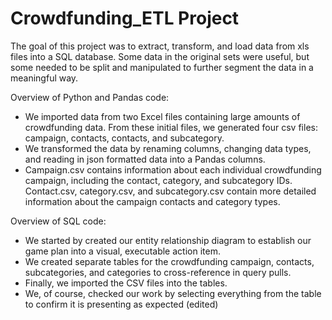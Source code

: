 # Crowdfunding_ETL Project

The goal of this project was to extract, transform, and load data from xls files into a SQL database. Some data in the original sets were useful, but some needed to be split and manipulated to further segment the data in a meaningful way.

Overview of Python and Pandas code: 
- We imported data from two Excel files containing large amounts of crowdfunding data. From these initial files, we generated four csv files: campaign, contacts, contacts, and subcategory.
- We transformed the data by renaming columns, changing data types, and reading in json formatted data into a Pandas columns.
- Campaign.csv contains information about each individual crowdfunding campaign, including the contact, category, and subcategory IDs. Contact.csv, category.csv, and subcategory.csv contain more detailed information about the campaign contacts and category types.

Overview of SQL code:
- We started by created our entity relationship diagram to establish our game plan into a visual, executable action item.
- We created separate tables for the crowdfunding campaign, contacts, subcategories, and categories to cross-reference in query pulls.
- Finally, we imported the CSV files into the tables.
- We, of course, checked our work by selecting everything from the table to confirm it is presenting as expected (edited) 
